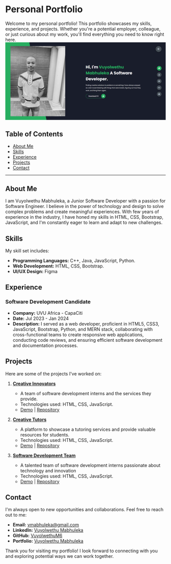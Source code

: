 # Personal Portfolio

Welcome to my personal portfolio! This portfolio showcases my skills, experience, and projects. Whether you're a potential employer, colleague, or just curious about my work, you'll find everything you need to know right here.
![Project Logo](./img/ProjectLogo.png)
## Table of Contents

- [About Me](#about-me)
- [Skills](#skills)
- [Experience](#experience)
- [Projects](#projects)
- [Contact](#contact)

---

## About Me

I am Vuyolwethu Mabhuleka, a Junior Software Developer with a passion for Software Engineer. I believe in the power of technology and design to solve complex problems and create meaningful experiences. With few years of experience in the industry, I have honed my skills in HTML, CSS, Bootstrap, JavaScript, and I'm constantly eager to learn and adapt to new challenges.

## Skills

My skill set includes:

- **Programming Languages:** C++, Java, JavaScript, Python.
- **Web Development:** HTML, CSS, Bootstrap.
- **UI/UX Design:** Figma
<!--
- **Project Management:** [List Project Management Tools and Skills]
- **Data Analysis:** [List Data Analysis Tools and Skills]
- **Other Skills:** [List Any Other Relevant Skills]
-->
## Experience
<!--
### [Previous Job/Position]

- **Company:** [Company Name]
- **Date:** [Start Date] - [End Date]
- **Description:** [Brief description of your responsibilities and achievements in this role.]
-->
### Software Development Candidate

- **Company:** UVU Africa - CapaCiti
- **Date:** Jul 2023 - Jan 2024
- **Description:** I served as a web developer, proficient in HTML5, CSS3, JavaScript, Bootstrap, Python, and MERN stack, collaborating with cross-functional teams to create responsive web applications, conducting code reviews, and ensuring efficient software development and documentation processes.

<!-- [Repeat for any other relevant work experiences.] -->

## Projects

Here are some of the projects I've worked on:

1. **[Creative Innovators](https://creative-tutors-website.netlify.app/)**
   - A team of software development interns and the services they provide.
   - Technologies used: HTML, CSS, JavaScript.
   - [Demo](https://creative-tutors-website.netlify.app/) | [Repository](https://github.com/VuyolwethuM6/Creative-Tutors-Website)

2. **[Creative Tutors](https://creative-tutors-website.netlify.app/)**
   - A platform to showcase a tutoring services and provide valuable resources for students.
   - Technologies used: HTML, CSS, JavaScript.
   - [Demo](https://creative-tutors-website.netlify.app/) | [Repository](https://creative-tutors-website.netlify.app/)

3. **[Software Development Team](https://creative-innovators-portfolio.netlify.app/)**
   - A talented team of software development interns passionate about technology and innovation
   - Technologies used: HTML, CSS, JavaScript.
   - [Demo](https://creative-innovators-portfolio.netlify.app/) | [Repository](https://github.com/VuyolwethuM6/Creative-Innovators-Portfolio)


## Contact

I'm always open to new opportunities and collaborations. Feel free to reach out to me:

- **Email:** [vmabhuleka@gmail.com](mailto:vmabhuleka@gmail.com)
- **LinkedIn:** [Vuyolwethu Mabhuleka](in/vuyolwethu-mabhuleka-89092b289)
- **GitHub:** [VuyolwethuM6](https://github.com/VuyolwethuM6)
- **Portfolio:** [Vuyolwethu Mabhuleka](vuyolwethu-mabhuleka.netlify.app)

Thank you for visiting my portfolio! I look forward to connecting with you and exploring potential ways we can work together.
